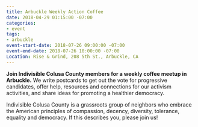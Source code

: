 ```yaml
---
title: Arbuckle Weekly Action Coffee
date: 2018-04-29 01:15:00 -07:00
categories:
- event
tags:
- arbuckle
event-start-date: 2018-07-26 09:00:00 -07:00
event-end-date: 2018-07-26 10:00:00 -07:00
Location: Rise & Grind, 208 5th St., Arbuckle, CA
---
```


**Join Indivisible Colusa County members for a weekly coffee meetup in Arbuckle.** We write postcards to get out the vote for progressive candidates, offer help, resources and connections for our activism activities, and share ideas for promoting a healthier democracy.

Indivisible Colusa County is a grassroots group of neighbors who embrace the American principles of compassion, decency, diversity, tolerance, equality and democracy. If this describes you, please join us!